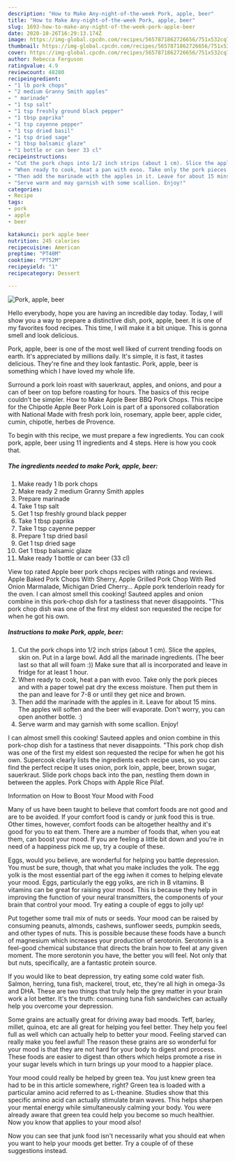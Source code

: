 ```yaml
---
description: "How to Make Any-night-of-the-week Pork, apple, beer"
title: "How to Make Any-night-of-the-week Pork, apple, beer"
slug: 1693-how-to-make-any-night-of-the-week-pork-apple-beer
date: 2020-10-26T16:29:13.174Z
image: https://img-global.cpcdn.com/recipes/5657871862726656/751x532cq70/pork-apple-beer-recipe-main-photo.jpg
thumbnail: https://img-global.cpcdn.com/recipes/5657871862726656/751x532cq70/pork-apple-beer-recipe-main-photo.jpg
cover: https://img-global.cpcdn.com/recipes/5657871862726656/751x532cq70/pork-apple-beer-recipe-main-photo.jpg
author: Rebecca Ferguson
ratingvalue: 4.9
reviewcount: 48280
recipeingredient:
- "1 lb pork chops"
- "2 medium Granny Smith apples"
- " marinade"
- "1 tsp salt"
- "1 tsp freshly ground black pepper"
- "1 tbsp paprika"
- "1 tsp cayenne pepper"
- "1 tsp dried basil"
- "1 tsp dried sage"
- "1 tbsp balsamic glaze"
- "1 bottle or can beer 33 cl"
recipeinstructions:
- "Cut the pork chops into 1/2 inch strips (about 1 cm). Slice the apples, skin on. Put in a large bowl. Add all the marinade ingredients. (The beer last so that all will foam :)) Make sure that all is incorporated and leave in fridge for at least 1 hour."
- "When ready to cook, heat a pan with evoo. Take only the pork pieces and with a paper towel pat dry the excess moisture. Then put them in the pan and leave for 7-8 or until they get nice and brown."
- "Then add the marinade with the apples in it. Leave for about 15 mins. The apples will soften and the beer will evaporate. Don&#39;t worry, you can open another bottle. :)"
- "Serve warm and may garnish with some scallion. Enjoy!"
categories:
- Recipe
tags:
- pork
- apple
- beer

katakunci: pork apple beer 
nutrition: 245 calories
recipecuisine: American
preptime: "PT40M"
cooktime: "PT52M"
recipeyield: "1"
recipecategory: Dessert

---
```



![Pork, apple, beer](https://img-global.cpcdn.com/recipes/5657871862726656/751x532cq70/pork-apple-beer-recipe-main-photo.jpg)

Hello everybody, hope you are having an incredible day today. Today, I will show you a way to prepare a distinctive dish, pork, apple, beer. It is one of my favorites food recipes. This time, I will make it a bit unique. This is gonna smell and look delicious.

Pork, apple, beer is one of the most well liked of current trending foods on earth. It's appreciated by millions daily. It's simple, it is fast, it tastes delicious. They're fine and they look fantastic. Pork, apple, beer is something which I have loved my whole life.

Surround a pork loin roast with sauerkraut, apples, and onions, and pour a can of beer on top before roasting for hours. The basics of this recipe couldn&#39;t be simpler. How to Make Apple Beer BBQ Pork Chops. This recipe for the Chipotle Apple Beer Pork Loin is part of a sponsored collaboration with National Made with fresh pork loin, rosemary, apple beer, apple cider, cumin, chipotle, herbes de Provence.


To begin with this recipe, we must prepare a few ingredients. You can cook pork, apple, beer using 11 ingredients and 4 steps. Here is how you cook that.

<!--inarticleads1-->

##### The ingredients needed to make Pork, apple, beer:

1. Make ready 1 lb pork chops
1. Make ready 2 medium Granny Smith apples
1. Prepare  marinade
1. Take 1 tsp salt
1. Get 1 tsp freshly ground black pepper
1. Take 1 tbsp paprika
1. Take 1 tsp cayenne pepper
1. Prepare 1 tsp dried basil
1. Get 1 tsp dried sage
1. Get 1 tbsp balsamic glaze
1. Make ready 1 bottle or can beer (33 cl)


View top rated Apple beer pork chops recipes with ratings and reviews. Apple Baked Pork Chops With Sherry, Apple Grilled Pork Chop With Red Onion Marmalade, Michigan Dried Cherry… Apple pork tenderloin ready for the oven. I can almost smell this cooking! Sauteed apples and onion combine in this pork-chop dish for a tastiness that never disappoints. &#34;This pork chop dish was one of the first my eldest son requested the recipe for when he got his own. 

<!--inarticleads2-->

##### Instructions to make Pork, apple, beer:

1. Cut the pork chops into 1/2 inch strips (about 1 cm). Slice the apples, skin on. Put in a large bowl. Add all the marinade ingredients. (The beer last so that all will foam :)) Make sure that all is incorporated and leave in fridge for at least 1 hour.
1. When ready to cook, heat a pan with evoo. Take only the pork pieces and with a paper towel pat dry the excess moisture. Then put them in the pan and leave for 7-8 or until they get nice and brown.
1. Then add the marinade with the apples in it. Leave for about 15 mins. The apples will soften and the beer will evaporate. Don&#39;t worry, you can open another bottle. :)
1. Serve warm and may garnish with some scallion. Enjoy!


I can almost smell this cooking! Sauteed apples and onion combine in this pork-chop dish for a tastiness that never disappoints. &#34;This pork chop dish was one of the first my eldest son requested the recipe for when he got his own. Supercook clearly lists the ingredients each recipe uses, so you can find the perfect recipe It uses onion, pork loin, apple, beer, brown sugar, sauerkraut. Slide pork chops back into the pan, nestling them down in between the apples. Pork Chops with Apple Rice Pilaf. 

Information on How to Boost Your Mood with Food


Many of us have been taught to believe that comfort foods are not good and are to be avoided. If your comfort food is candy or junk food this is true. Other times, however, comfort foods can be altogether healthy and it's good for you to eat them. There are a number of foods that, when you eat them, can boost your mood. If you are feeling a little bit down and you're in need of a happiness pick me up, try a couple of these.

Eggs, would you believe, are wonderful for helping you battle depression. You must be sure, though, that what you make includes the yolk. The egg yolk is the most essential part of the egg iwhen it comes to helping elevate your mood. Eggs, particularly the egg yolks, are rich in B vitamins. B vitamins can be great for raising your mood. This is because they help in improving the function of your neural transmitters, the components of your brain that control your mood. Try eating a couple of eggs to jolly up!

Put together some trail mix of nuts or seeds. Your mood can be raised by consuming peanuts, almonds, cashews, sunflower seeds, pumpkin seeds, and other types of nuts. This is possible because these foods have a bunch of magnesium which increases your production of serotonin. Serotonin is a feel-good chemical substance that directs the brain how to feel at any given moment. The more serotonin you have, the better you will feel. Not only that but nuts, specifically, are a fantastic protein source.

If you would like to beat depression, try eating some cold water fish. Salmon, herring, tuna fish, mackerel, trout, etc, they're all high in omega-3s and DHA. These are two things that truly help the grey matter in your brain work a lot better. It's the truth: consuming tuna fish sandwiches can actually help you overcome your depression. 

Some grains are actually great for driving away bad moods. Teff, barley, millet, quinoa, etc are all great for helping you feel better. They help you feel full as well which can actually help to better your mood. Feeling starved can really make you feel awful! The reason these grains are so wonderful for your mood is that they are not hard for your body to digest and process. These foods are easier to digest than others which helps promote a rise in your sugar levels which in turn brings up your mood to a happier place.

Your mood could really be helped by green tea. You just knew green tea had to be in this article somewhere, right? Green tea is loaded with a particular amino acid referred to as L-theanine. Studies show that this specific amino acid can actually stimulate brain waves. This helps sharpen your mental energy while simultaneously calming your body. You were already aware that green tea could help you become so much healthier. Now you know that applies to your mood also!

Now you can see that junk food isn't necessarily what you should eat when you want to help your moods get better. Try  a  couple of  of  these  suggestions  instead.

